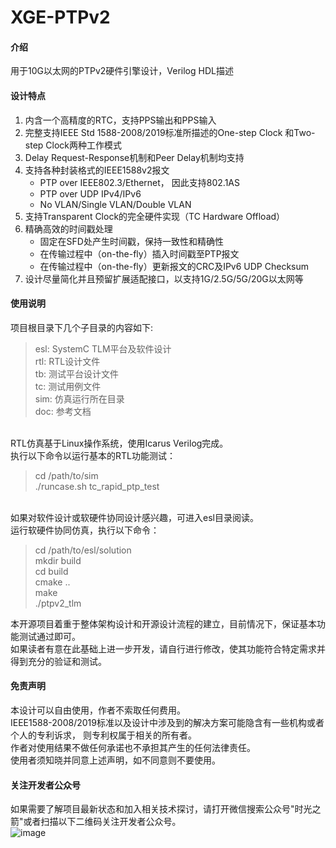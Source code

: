 # XGE-PTPv2

#### 介绍
用于10G以太网的PTPv2硬件引擎设计，Verilog HDL描述

#### 设计特点 

1.  内含一个高精度的RTC，支持PPS输出和PPS输入 
2.  完整支持IEEE Std 1588-2008/2019标准所描述的One-step Clock 和Two-step Clock两种工作模式
3.  Delay Request-Response机制和Peer Delay机制均支持
4.  支持各种封装格式的IEEE1588v2报文
    - PTP over IEEE802.3/Ethernet， 因此支持802.1AS
	- PTP over UDP IPv4/IPv6
	- No VLAN/Single VLAN/Double VLAN
5.  支持Transparent Clock的完全硬件实现（TC Hardware Offload）
6.  精确高效的时间戳处理
    - 固定在SFD处产生时间戳，保持一致性和精确性
	- 在传输过程中（on-the-fly）插入时间戳至PTP报文
	- 在传输过程中（on-the-fly）更新报文的CRC及IPv6 UDP Checksum
7.  设计尽量简化并且预留扩展适配接口，以支持1G/2.5G/5G/20G以太网等

#### 使用说明

项目根目录下几个子目录的内容如下:<br>
<blockquote>
esl: SystemC TLM平台及软件设计<br>
rtl: RTL设计文件<br>
tb: 测试平台设计文件<br>
tc: 测试用例文件<br>
sim: 仿真运行所在目录<br>
doc: 参考文档<br>
</blockquote>
<br>
RTL仿真基于Linux操作系统，使用Icarus Verilog完成。<br>
执行以下命令以运行基本的RTL功能测试：<br>
<blockquote>
cd /path/to/sim<br>
./runcase.sh tc_rapid_ptp_test<br>
</blockquote>
<br>
如果对软件设计或软硬件协同设计感兴趣，可进入esl目录阅读。<br>
运行软硬件协同仿真，执行以下命令：<br>
<blockquote>
cd /path/to/esl/solution <br>
mkdir build <br>
cd build <br>
cmake .. <br>
make <br>
./ptpv2_tlm <br>
</blockquote>

本开源项目着重于整体架构设计和开源设计流程的建立，目前情况下，保证基本功能测试通过即可。<br>
如果读者有意在此基础上进一步开发，请自行进行修改，使其功能符合特定需求并得到充分的验证和测试。<br>

#### 免责声明

本设计可以自由使用，作者不索取任何费用。<br>
IEEE1588-2008/2019标准以及设计中涉及到的解决方案可能隐含有一些机构或者个人的专利诉求， 则专利权属于相关的所有者。<br>
作者对使用结果不做任何承诺也不承担其产生的任何法律责任。<br>
使用者须知晓并同意上述声明，如不同意则不要使用。<br>

#### 关注开发者公众号
如果需要了解项目最新状态和加入相关技术探讨，请打开微信搜索公众号"时光之箭"或者扫描以下二维码关注开发者公众号。<br>
![image](https://open.weixin.qq.com/qr/code?username=Arrow-of-Time-zd "时光之箭")



